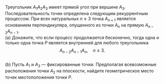Треугольник ${{A}_{1}}{{A}_{2}}{{A}_{3}}$ имеет прямой угол при вершине ${{A}_{3}}$. Последовательность точек определена следующим рекуррентным процессом. При всех натуральных $n\ge 3$ точка ${{A}_{n+1}}$ является основанием перпендикуляра, опущенного из точки ${{A}_{n}}$ на прямую ${{A}_{n-2}}{{A}_{n-1}}$.
<br/> (a)	Докажите, что если процесс продолжается бесконечно, тогда одна и только одна точка $P$ является внутренней для любого треугольника $${{A}_{n-2}}{{A}_{n-1}}{{A}_{n}} , \quad n\ge 3. $$ 
<br/> (b)	Пусть ${{A}_{1}}$  и ${{A}_{3}}$ — фиксированные точки. Предполагая всевозможные расположения точки ${{A}_{2}}$  на плоскости, найдите геометрическое место точек местоположения точки $P$.